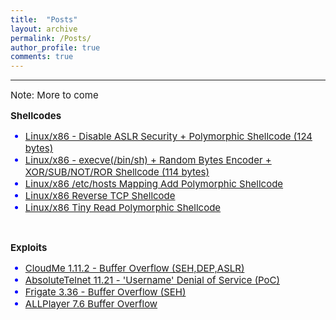 ```yaml
---
title:  "Posts"
layout: archive
permalink: /Posts/
author_profile: true
comments: true
---
```


------------

<p style="text-align:justify;">
<span style="font-family: Calibri (Body);font-size: 15px">
<it>Note: More to come</it>
</span></p>

<p style="text-align:justify;">
<span style="font-family: Calibri (Body);font-size: 15px">
<b><it>Shellcodes</it></b> 
</span></p>

<ul>
  <li style="color:blue;font-size:15px"><a href="https://www.exploit-db.com/shellcodes/48592">Linux/x86 - Disable ASLR Security + Polymorphic Shellcode (124 bytes)</a></li>
  <li style="color:blue;font-size:15px"><a href="https://www.exploit-db.com/shellcodes/47890">Linux/x86 - execve(/bin/sh) + Random Bytes Encoder + XOR/SUB/NOT/ROR Shellcode (114 bytes)</a></li>
  <li style="color:blue;font-size:15px"><a href="https://packetstormsecurity.com/files/158076/Linux-x86-etc-hosts-Mapping-Add-Polymorphic-Shellcode.html">Linux/x86 /etc/hosts Mapping Add Polymorphic Shellcode</a></li>
  <li style="color:blue;font-size:15px"><a href="https://packetstormsecurity.com/files/158963/Linux-x86-Reverse-TCP-Shellcode.html">Linux/x86 Reverse TCP Shellcode</a></li>
   <li style="color:blue;font-size:15px"><a href="https://packetstormsecurity.com/files/157990/Linux-x86-Tiny-Read-Polymorphic-Shellcode.html">Linux/x86 Tiny Read Polymorphic Shellcode</a></li>
</ul>

<br>
<p style="text-align:justify;">
<span style="font-family: Calibri (Body);font-size: 15px">
<b><it>Exploits</it></b>
</span></p>

<ul>
  <li style="color:blue;font-size:15px"><a href="https://www.exploit-db.com/exploits/48499">CloudMe 1.11.2 - Buffer Overflow (SEH,DEP,ASLR)</a></li>
  <li style="color:blue;font-size:15px"><a href="https://www.exploit-db.com/exploits/48493">AbsoluteTelnet 11.21 - 'Username' Denial of Service (PoC)</a></li>
  <li style="color:blue;font-size:15px"><a href="https://www.exploit-db.com/exploits/48415">Frigate 3.36 - Buffer Overflow (SEH)</a></li>
  <li style="color:blue;font-size:15px"><a href="https://packetstormsecurity.com/files/157285/ALLPlayer-7.6-Buffer-Overflow.html">ALLPlayer 7.6 Buffer Overflow</a></li>
</ul>

